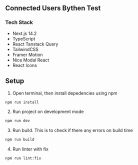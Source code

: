 ## Connected Users Bythen Test

### Tech Stack
- Next.js 14.2
- TypeScript
- React Tanstack Query
- TailwindCSS
- Framer Motion
- Nice Modal React
- React Icons

## Setup
1. Open terminal, then install depedencies using npm
```bash
npm run install
```

2. Run project on development mode
```bash
npm run dev
```

3. Run build. This is to check if there any errors on build time
```bash
npm run build
```

4. Run linter with fix
```bash
npm run lint:fix
```
